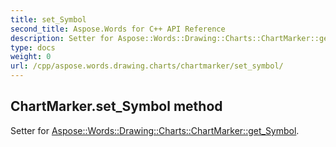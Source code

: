 ```yaml
---
title: set_Symbol
second_title: Aspose.Words for C++ API Reference
description: Setter for Aspose::Words::Drawing::Charts::ChartMarker::get_Symbol. 
type: docs
weight: 0
url: /cpp/aspose.words.drawing.charts/chartmarker/set_symbol/
---
```

## ChartMarker.set_Symbol method


Setter for [Aspose::Words::Drawing::Charts::ChartMarker::get_Symbol](./get_symbol/).

